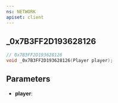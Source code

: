 ```yaml
---
ns: NETWORK
apiset: client
---
```

## _0x7B3FF2D193628126

```c
// 0x7B3FF2D193628126
void _0x7B3FF2D193628126(Player player);
```


## Parameters
* **player**:




